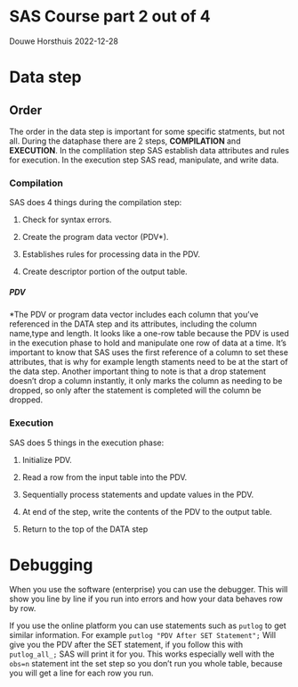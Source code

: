 SAS Course part 2 out of 4
================
Douwe Horsthuis
2022-12-28

# Data step

## Order

The order in the data step is important for some specific statments, but
not all. During the dataphase there are 2 steps, **COMPILATION** and
**EXECUTION**. In the complilation step SAS establish data attributes
and rules for execution. In the execution step SAS read, manipulate, and
write data.

### Compilation

SAS does 4 things during the compilation step:

1.  Check for syntax errors.

2.  Create the program data vector (PDV\*).

3.  Establishes rules for processing data in the PDV.

4.  Create descriptor portion of the output table.

##### PDV

\*The PDV or program data vector includes each column that you’ve
referenced in the DATA step and its attributes, including the column
name,type and length. It looks like a one-row table because the PDV is
used in the execution phase to hold and manipulate one row of data at a
time. It’s important to know that SAS uses the first reference of a
column to set these attributes, that is why for example length staments
need to be at the start of the data step. Another important thing to
note is that a drop statement doesn’t drop a column instantly, it only
marks the column as needing to be dropped, so only after the statement
is completed will the column be dropped.

### Execution

SAS does 5 things in the execution phase:

1.  Initialize PDV.

2.  Read a row from the input table into the PDV.

3.  Sequentially process statements and update values in the PDV.

4.  At end of the step, write the contents of the PDV to the output
    table.

5.  Return to the top of the DATA step

# Debugging

When you use the software (enterprise) you can use the debugger. This
will show you line by line if you run into errors and how your data
behaves row by row.

If you use the online platform you can use statements such as `putlog`
to get similar information. For example
`putlog "PDV After SET Statement";` Will give you the PDV after the SET
statement, if you follow this with `putlog_all_;` SAS will print it for
you. This works especially well with the `obs=n` statement int the set
step so you don’t run you whole table, because you will get a line for
each row you run.
